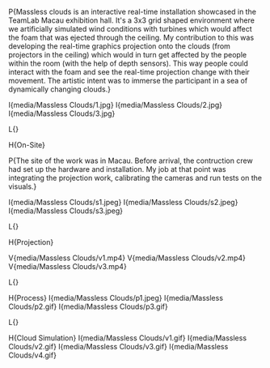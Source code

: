 
P{Massless clouds is an interactive real-time installation showcased in the TeamLab Macau exhibition hall. It's a 3x3 grid shaped environment where we artificially simulated wind conditions with turbines which would affect the foam that was ejected through the ceiling. My contribution to this was developing the real-time graphics projection onto the clouds (from projectors in the ceiling) which would in turn get affected by the people within the room (with the help of depth sensors). This way people could interact with the foam and see the real-time projection change with their movement. The artistic intent was to immerse the participant in a sea of dynamically changing clouds.}

I{media/Massless Clouds/1.jpg}
I{media/Massless Clouds/2.jpg}
I{media/Massless Clouds/3.jpg}

L{}

H{On-Site}

P{The site of the work was in Macau. Before arrival, the contruction crew had set up the hardware and installation. My job at that point was integrating the projection work, calibrating the cameras and run tests on the visuals.}

I{media/Massless Clouds/s1.jpeg}
I{media/Massless Clouds/s2.jpeg}
I{media/Massless Clouds/s3.jpeg}

L{}

H{Projection}

V{media/Massless Clouds/v1.mp4}
V{media/Massless Clouds/v2.mp4}
V{media/Massless Clouds/v3.mp4}

L{}

H{Process}
I{media/Massless Clouds/p1.jpeg}
I{media/Massless Clouds/p2.gif}
I{media/Massless Clouds/p3.gif}

L{}

H{Cloud Simulation}
I{media/Massless Clouds/v1.gif}
I{media/Massless Clouds/v2.gif}
I{media/Massless Clouds/v3.gif}
I{media/Massless Clouds/v4.gif}